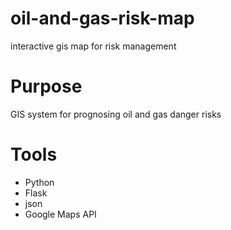 # oil-and-gas-risk-map
interactive gis map for risk management

# Purpose
GIS system for prognosing oil and gas danger risks

# Tools
- Python
- Flask
- json
- Google Maps API
